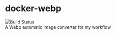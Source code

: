 # docker-webp
[![Build Status](https://drone.ch1.ninja/api/badges/Ch1ch1/docker-webp/status.svg)](https://drone.ch1.ninja/Ch1ch1/docker-webp)  
A Webp automatic image converter for my workflow
